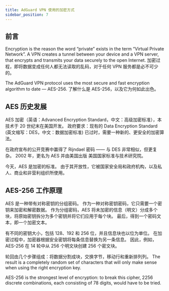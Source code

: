 ```yaml
---
title: AdGuard VPN 使用的加密方式
sidebar_position: 7
---
```


## 前言

Encryption is the reason the word “private” exists in the term “Virtual Private Network”. A VPN creates a tunnel between your device and a VPN server, that encrypts and transmits your data securely to the open Internet. 加密过程，即将数据变成任何人都无法读取的乱码，对于任何 VPN 服务都是必不可少的。

The AdGuard VPN protocol uses the most secure and fast encryption algorithm to date — AES-256. 了解什么是 AES-256，以及它为何如此出色。

## AES 历史发展

AES 加密（英语：Advanced Encryption Standard，中文：高级加密标准），本技术于 20 世纪末在美国开发。 政府要求：现有的 Data Encryption Standard (英文缩写：DES，中文：数据加密标准) 已过时，需要一种新的、更安全的加密算法。

在政府宣布的公开竞赛中赢得了 Rijndael 密码 —— 与 DES 非常相似，但更复杂。 2002 年，更名为 AES 并由美国出版 美国国家标准与技术研究院。

今天，AES 是加密的标准。 由于其开放性，它被国家安全局和政府机构，以及私人、商业和非营利组织所使用。

## AES-256 工作原理

AES 是一种带有对称密钥的分组密码。 作为一种对称密钥密码，它只需要一个密钥来加密和解密数据。 作为分组密码，AES 将未加密的信息（明文）分成多个块，将原始密钥拆分为多个密钥并将它们应用于每个块。 最后，得到一个密码文本，即一个加密文本。

有不同的密钥大小，包括 128、192 和 256 位，并且信息块也以位为单位。 在加密过程中，加密器根据安全密钥将每条信息替换为另一条信息。 因此，例如，AES-256 在 14 轮中从 256 个明文块创建 256 个密文块。

轮回由几个步骤组成：将数据分割成块，交换字节，移动行和重新排列列。 The result is a completely random set of characters that will only make sense when using the right encryption key.

AES-256 is the strongest level of encryption: to break this cipher, 2256 discrete combinations, each consisting of 78 digits, would have to be tried.
